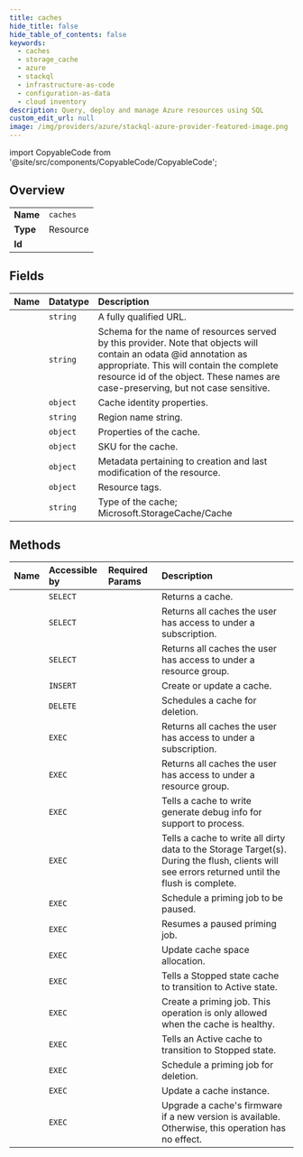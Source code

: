 ```yaml
---
title: caches
hide_title: false
hide_table_of_contents: false
keywords:
  - caches
  - storage_cache
  - azure    
  - stackql
  - infrastructure-as-code
  - configuration-as-data
  - cloud inventory
description: Query, deploy and manage Azure resources using SQL
custom_edit_url: null
image: /img/providers/azure/stackql-azure-provider-featured-image.png
---
```


import CopyableCode from '@site/src/components/CopyableCode/CopyableCode';




## Overview
<table><tbody>
<tr><td><b>Name</b></td><td><code>caches</code></td></tr>
<tr><td><b>Type</b></td><td>Resource</td></tr>
<tr><td><b>Id</b></td><td><CopyableCode code="azure.storage_cache.caches" /></td></tr>
</tbody></table>

## Fields
| Name | Datatype | Description |
|:-----|:---------|:------------|
| <CopyableCode code="id" /> | `string` | A fully qualified URL. |
| <CopyableCode code="name" /> | `string` | Schema for the name of resources served by this provider. Note that objects will contain an odata @id annotation as appropriate. This will contain the complete resource id of the object. These names are case-preserving, but not case sensitive. |
| <CopyableCode code="identity" /> | `object` | Cache identity properties. |
| <CopyableCode code="location" /> | `string` | Region name string. |
| <CopyableCode code="properties" /> | `object` | Properties of the cache. |
| <CopyableCode code="sku" /> | `object` | SKU for the cache. |
| <CopyableCode code="systemData" /> | `object` | Metadata pertaining to creation and last modification of the resource. |
| <CopyableCode code="tags" /> | `object` | Resource tags. |
| <CopyableCode code="type" /> | `string` | Type of the cache; Microsoft.StorageCache/Cache |
## Methods
| Name | Accessible by | Required Params | Description |
|:-----|:--------------|:----------------|:------------|
| <CopyableCode code="get" /> | `SELECT` | <CopyableCode code="cacheName, resourceGroupName, subscriptionId" /> | Returns a cache. |
| <CopyableCode code="list" /> | `SELECT` | <CopyableCode code="subscriptionId" /> | Returns all caches the user has access to under a subscription. |
| <CopyableCode code="list_by_resource_group" /> | `SELECT` | <CopyableCode code="resourceGroupName, subscriptionId" /> | Returns all caches the user has access to under a resource group. |
| <CopyableCode code="create_or_update" /> | `INSERT` | <CopyableCode code="cacheName, resourceGroupName, subscriptionId" /> | Create or update a cache. |
| <CopyableCode code="delete" /> | `DELETE` | <CopyableCode code="cacheName, resourceGroupName, subscriptionId" /> | Schedules a cache for deletion. |
| <CopyableCode code="_list" /> | `EXEC` | <CopyableCode code="subscriptionId" /> | Returns all caches the user has access to under a subscription. |
| <CopyableCode code="_list_by_resource_group" /> | `EXEC` | <CopyableCode code="resourceGroupName, subscriptionId" /> | Returns all caches the user has access to under a resource group. |
| <CopyableCode code="debug_info" /> | `EXEC` | <CopyableCode code="cacheName, resourceGroupName, subscriptionId" /> | Tells a cache to write generate debug info for support to process. |
| <CopyableCode code="flush" /> | `EXEC` | <CopyableCode code="cacheName, resourceGroupName, subscriptionId" /> | Tells a cache to write all dirty data to the Storage Target(s). During the flush, clients will see errors returned until the flush is complete. |
| <CopyableCode code="pause_priming_job" /> | `EXEC` | <CopyableCode code="cacheName, resourceGroupName, subscriptionId, data__primingJobId" /> | Schedule a priming job to be paused. |
| <CopyableCode code="resume_priming_job" /> | `EXEC` | <CopyableCode code="cacheName, resourceGroupName, subscriptionId, data__primingJobId" /> | Resumes a paused priming job. |
| <CopyableCode code="space_allocation" /> | `EXEC` | <CopyableCode code="cacheName, resourceGroupName, subscriptionId" /> | Update cache space allocation. |
| <CopyableCode code="start" /> | `EXEC` | <CopyableCode code="cacheName, resourceGroupName, subscriptionId" /> | Tells a Stopped state cache to transition to Active state. |
| <CopyableCode code="start_priming_job" /> | `EXEC` | <CopyableCode code="cacheName, resourceGroupName, subscriptionId, data__primingJobName, data__primingManifestUrl" /> | Create a priming job. This operation is only allowed when the cache is healthy. |
| <CopyableCode code="stop" /> | `EXEC` | <CopyableCode code="cacheName, resourceGroupName, subscriptionId" /> | Tells an Active cache to transition to Stopped state. |
| <CopyableCode code="stop_priming_job" /> | `EXEC` | <CopyableCode code="cacheName, resourceGroupName, subscriptionId, data__primingJobId" /> | Schedule a priming job for deletion. |
| <CopyableCode code="update" /> | `EXEC` | <CopyableCode code="cacheName, resourceGroupName, subscriptionId" /> | Update a cache instance. |
| <CopyableCode code="upgrade_firmware" /> | `EXEC` | <CopyableCode code="cacheName, resourceGroupName, subscriptionId" /> | Upgrade a cache's firmware if a new version is available. Otherwise, this operation has no effect. |
